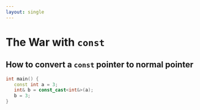 ```yaml
---
layout: single
---
```


# The War with `const`

## How to convert a `const` pointer to normal pointer

```cpp
int main() {
   const int a = 3;
   int& b = const_cast<int&>(a);
   b = 3;
}
```
